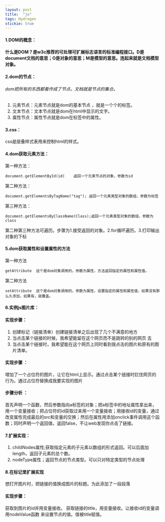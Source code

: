 ```yaml
---
layout: post
title:  "js"
tags: Hydrogen
stickie: true
---
```


#### 1.DOM的概念：

#### 什么是DOM？是w3c推荐的可处理可扩展标志语言的标准编程接口。D是document文档的意思；O是对象的意思；M是模型的意思。连起来就是文档模型对象。

#### 2.dom的节点：

###### dom把所有的东西都看作成了节点。文档就是节点的集合。

1. 元素节点：元素节点就是dom的基本节点 ，就是一个个的标签。
2. 文本节点：文本节点就是dom在html中显示的文字。
3. 属性节点：属性节点就是dom在标签中的属性。

#### 3.css：

css是层叠样式表用来控制html的样式。

#### 4.dom获取元素方法：

第一种方法：

```
document.getElementById(id)    返回一个元素节点的对象，参数为id
```

第二种方法：

```
document.getElementsByTagName("tag"); 返回一个元素类型对象的数组，参数为标签
```

第三种方法：

```
document.getElementsByClassName(Class);返回一个元素类型对象的数组，参数为class
```

第二种第三种方法可遍历。步骤为1.接受返回的对象。2.for循环遍历。3.打印输出对象的下标



#### 5.dom获取属性和设置属性的方法

第一种方法

```
getAttribute  这个是dom对象调用的，参数为属性，方法返回指定的属性和属性值。
```

第二种方法

```
setAttribute  这个是dom对象调用的，参数为属性，设置指定的属性和属性值，如果没有那么久添加，如果有，就覆盖。
```



#### 6.实例js图片库：

#### 实现步骤：

1. 创建标记（链接清单）创建链接清单之后出现了几个不满意的地方
2. 当点击某个链接的时候，我希望能留在这个网页而不是跳转的别的网页    去
3. 当点击某个链接时，我希望能在这个网页上同时看到我点击的图片和原有的图片清单。

#### 实现步骤  ：

增加了一个占位符的图片，让它在html上显示。通过点击某个链接时拦住网页的行为。通过占位符替换成我要实现的图片

#### 步骤分析 ：

首先声明一个函数，然后参数指向a标签的对象；把a标签中的地址属性拿出来，用一个变量接收；把占位符的id获取过来用一个变量接收；用接收id的变量，通过改变属性完成最后的src和变量的交换；然后在属性用添加onclick事件调用这个函数；同时声明一个返回值，返回false，不让web发现你点击了链接。

#### 7.扩展实现：

1. childNodes属性;获取指定元素的子元素以数组的形式返回。可以后面加length，返回子元素的总个数。
2. nodeType属性；返回节点的节点类型。可以只对特定类型的节点处理



#### 8.在标记里扩展实现

想打开图片时，把链接的值换成图片的标题。为此添加了一段段落

#### 实现步骤：

获取到图片的id并用变量接收。 获取链接的title，用变量接收。让接收id的变量调用nodeValue函数 来设置节点的值。值被title赋值。

#### #### 

[jekyll-docs]: https://jekyllrb.com/docs/home
[jekyll-gh]:   https://github.com/jekyll/jekyll
[jekyll-talk]: https://talk.jekyllrb.com/
